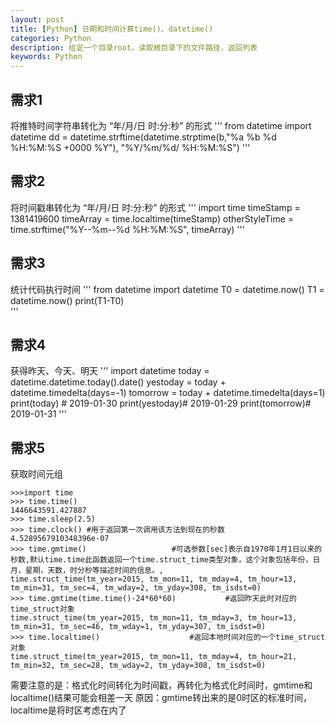 ```yaml
---
layout: post
title: [Python] 日期和时间计算time()、datetime()
categories: Python
description: 给定一个目录root，读取根目录下的文件路径，返回列表
keywords: Python
---
```



## 需求1
将推特时间字符串转化为 “年/月/日 时:分:秒” 的形式
'''
from datetime import datetime
dd = datetime.strftime(datetime.strptime(b,"%a %b %d %H:%M:%S +0000 %Y"), "%Y/%m/%d/ %H:%M:%S")
'''

## 需求2
将时间戳串转化为 “年/月/日 时:分:秒” 的形式
'''
import time
timeStamp = 1381419600
timeArray = time.localtime(timeStamp)
otherStyleTime = time.strftime("%Y--%m--%d %H:%M:%S", timeArray)
'''

## 需求3
统计代码执行时间
'''
from datetime import datetime
T0 = datetime.now()
T1 = datetime.now()
print(T1-T0)     
'''


## 需求4
获得昨天、今天、明天
'''
import datetime
today = datetime.datetime.today().date()
yestoday = today + datetime.timedelta(days=-1)
tomorrow = today + datetime.timedelta(days=1)
print(today) # 2019-01-30
print(yestoday)# 2019-01-29
print(tomorrow)# 2019-01-31
'''


## 需求5
获取时间元组
```
>>>import time
>>> time.time()
1446643591.427887
>>> time.sleep(2.5)
>>> time.clock() #用于返回第一次调用该方法到现在的秒数
4.5289567910348396e-07
>>> time.gmtime()					#可选参数[sec]表示自1970年1月1日以来的秒数,默认time.time此函数返回一个time.struct_time类型对象，这个对象包括年份，日月，星期，天数，时分秒等描述时间的信息。,
time.struct_time(tm_year=2015, tm_mon=11, tm_mday=4, tm_hour=13, tm_min=31, tm_sec=4, tm_wday=2, tm_yday=308, tm_isdst=0)
>>> time.gmtime(time.time()-24*60*60)			#返回昨天此时对应的time_struct对象
time.struct_time(tm_year=2015, tm_mon=11, tm_mday=3, tm_hour=13, tm_min=31, tm_sec=46, tm_wday=1, tm_yday=307, tm_isdst=0)
>>> time.localtime()					#返回本地时间对应的一个time_struct对象
time.struct_time(tm_year=2015, tm_mon=11, tm_mday=4, tm_hour=21, tm_min=32, tm_sec=28, tm_wday=2, tm_yday=308, tm_isdst=0)
```

需要注意的是：格式化时间转化为时间戳，再转化为格式化时间时，gmtime和localtime()结果可能会相差一天
原因：gmtime转出来的是0时区的标准时间，localtime是将时区考虑在内了

